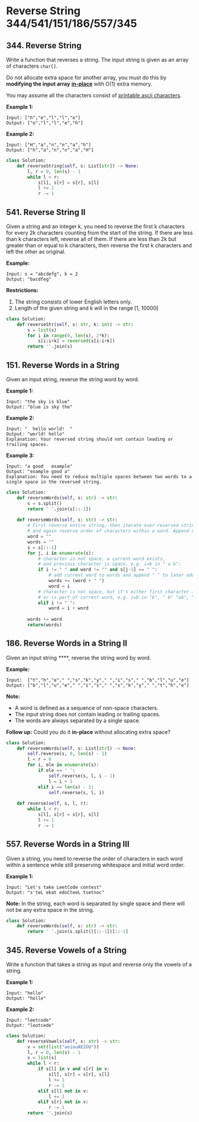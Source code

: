 # Reverse String 344/541/151/186/557/345

## 344. Reverse String

Write a function that reverses a string. The input string is given as an array of characters `char[]`.

Do not allocate extra space for another array, you must do this by **modifying the input array** [**in-place**](https://en.wikipedia.org/wiki/In-place_algorithm) with O\(1\) extra memory.

You may assume all the characters consist of [printable ascii characters](https://en.wikipedia.org/wiki/ASCII#Printable_characters).

**Example 1:**

```text
Input: ["h","e","l","l","o"]
Output: ["o","l","l","e","h"]
```

**Example 2:**

```text
Input: ["H","a","n","n","a","h"]
Output: ["h","a","n","n","a","H"]
```

```python
class Solution:
    def reverseString(self, s: List[str]) -> None:
        l, r = 0, len(s) - 1
        while l < r:
            s[l], s[r] = s[r], s[l]
            l += 1
            r -= 1
```

## 541. Reverse String II

Given a string and an integer k, you need to reverse the first k characters for every 2k characters counting from the start of the string. If there are less than k characters left, reverse all of them. If there are less than 2k but greater than or equal to k characters, then reverse the first k characters and left the other as original.

**Example:**  


```text
Input: s = "abcdefg", k = 2
Output: "bacdfeg"
```

**Restrictions:**

1. The string consists of lower English letters only.
2. Length of the given string and k will in the range \[1, 10000\]

```python
class Solution:
    def reverseStr(self, s: str, k: int) -> str:
        s = list(s)
        for i in range(0, len(s), 2*k):
            s[i:i+k] = reversed(s[i:i+k])
        return ''.join(s)
```

## 151. Reverse Words in a String

Given an input string, reverse the string word by word.

**Example 1:**

```text
Input: "the sky is blue"
Output: "blue is sky the"
```

**Example 2:**

```text
Input: "  hello world!  "
Output: "world! hello"
Explanation: Your reversed string should not contain leading or trailing spaces.
```

**Example 3:**

```text
Input: "a good   example"
Output: "example good a"
Explanation: You need to reduce multiple spaces between two words to a single space in the reversed string.
```

```python
class Solution:
    def reverseWords(self, s: str) -> str:
        s = s.split()
        return ' '.join(s[::-1])
    
    def reverseWords(self, s: str) -> str:
        # First reverse entire string, then iterate over reversed string
        # and again reverse order of characters within a word. Append each word to words.
        word = ""
        words = ""
        s = s[::-1]
        for j, i in enumerate(s):
            # character is not space, a current word exists, 
            # and previous character is space, e.g. i=b in " a b":
            if i != " " and word != "" and s[j-1] == " ":
                # add current word to words and append " " to later add this i
                words += (word + " ")
                word = i
            # character is not space, but it's either first character in string
            # or is part of current word, e.g. i=b in "b", " b" "ab", "a ab "
            elif i != " ":
                word = i + word
            
        words += word
        return(words)
```

## 186. Reverse Words in a String II

Given an input string _****_, reverse the string word by word. 

**Example:**

```text
Input:  ["t","h","e"," ","s","k","y"," ","i","s"," ","b","l","u","e"]
Output: ["b","l","u","e"," ","i","s"," ","s","k","y"," ","t","h","e"]
```

**Note:** 

* A word is defined as a sequence of non-space characters.
* The input string does not contain leading or trailing spaces.
* The words are always separated by a single space.

**Follow up:** Could you do it **in-place** without allocating extra space?

```python
class Solution:
    def reverseWords(self, s: List[str]) -> None:
        self.reverse(s, 0, len(s) - 1)
        l = r = 0
        for i, ele in enumerate(s):
            if ele == ' ':
                self.reverse(s, l, i - 1)
                l = i + 1
            elif i == len(s) - 1:
                self.reverse(s, l, i)       
        
    def reverse(self, s, l, r):
        while l < r:
            s[l], s[r] = s[r], s[l]
            l += 1
            r -= 1
```

## 557. Reverse Words in a String III

Given a string, you need to reverse the order of characters in each word within a sentence while still preserving whitespace and initial word order.

**Example 1:**  


```text
Input: "Let's take LeetCode contest"
Output: "s'teL ekat edoCteeL tsetnoc"
```

**Note:** In the string, each word is separated by single space and there will not be any extra space in the string.

```python
class Solution:
    def reverseWords(self, s: str) -> str:
        return ' '.join(s.split()[::-1])[::-1]
```

## 345. Reverse Vowels of a String

Write a function that takes a string as input and reverse only the vowels of a string.

**Example 1:**

```text
Input: "hello"
Output: "holle"
```

**Example 2:**

```text
Input: "leetcode"
Output: "leotcede"
```

```python
class Solution:
    def reverseVowels(self, s: str) -> str:
        v = set(list("aeiouAEIOU"))
        l, r = 0, len(s) - 1
        s = list(s)
        while l < r:
            if s[l] in v and s[r] in v:
                s[l], s[r] = s[r], s[l]
                l += 1
                r -= 1
            elif s[l] not in v:
                l += 1
            elif s[r] not in v:
                r -= 1
        return ''.join(s)
```

